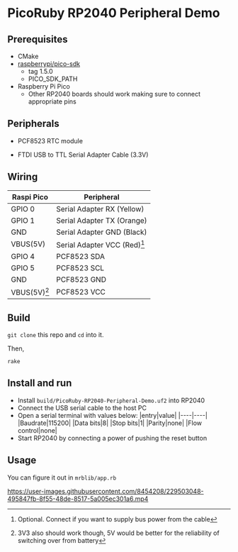 # PicoRuby RP2040 Peripheral Demo

## Prerequisites

- CMake
- [raspberrypi/pico-sdk](https://github.com/raspberrypi/pico-sdk)
  - tag 1.5.0
  - PICO_SDK_PATH
- Raspberry Pi Pico
  - Other RP2040 boards should work making sure to connect appropriate pins

## Peripherals

- PCF8523 RTC module

- FTDI USB to TTL Serial Adapter Cable (3.3V)

## Wiring

|Raspi Pico|Peripheral|
|---------------|----------|
|GPIO 0|Serial Adapter RX (Yellow)|
|GPIO 1|Serial Adapter TX (Orange)|
|GND|Serial Adapter GND (Black)|
|VBUS(5V)|Serial Adapter VCC (Red)[^1]|
|GPIO 4|PCF8523 SDA|
|GPIO 5|PCF8523 SCL|
|GND|PCF8523 GND|
|VBUS(5V)[^2]|PCF8523 VCC|

[^1]: Optional. Connect if you want to supply bus power from the cable

[^2]: 3V3 also should work though, 5V would be better for the reliability of switching over from battery


## Build

`git clone` this repo and `cd` into it.

Then,

```console
rake
```

## Install and run

- Install `build/PicoRuby-RP2040-Peripheral-Demo.uf2` into RP2040
- Connect the USB serial cable to the host PC
- Open a serial terminal with values below:
    |entry|value|
    |----|----|
    |Baudrate|115200|
    |Data bits|8|
    |Stop bits|1|
    |Parity|none|
    |Flow control|none|
- Start RP2040 by connecting a power of pushing the reset button

## Usage

You can figure it out in `mrblib/app.rb`

https://user-images.githubusercontent.com/8454208/229503048-495847fb-8f55-48de-8517-5a005ec301a6.mp4
